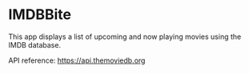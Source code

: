 # IMDBBite
This app displays a list of upcoming and now playing movies using the IMDB database.  

API reference: 
https://api.themoviedb.org

